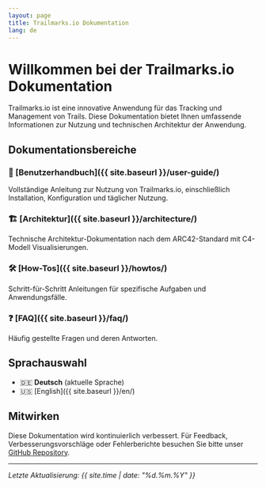 ```yaml
---
layout: page
title: Trailmarks.io Dokumentation
lang: de
---
```


# Willkommen bei der Trailmarks.io Dokumentation

Trailmarks.io ist eine innovative Anwendung für das Tracking und Management von Trails. Diese Dokumentation bietet Ihnen umfassende Informationen zur Nutzung und technischen Architektur der Anwendung.

## Dokumentationsbereiche

### 📖 [Benutzerhandbuch]({{ site.baseurl }}/user-guide/)
Vollständige Anleitung zur Nutzung von Trailmarks.io, einschließlich Installation, Konfiguration und täglicher Nutzung.

### 🏗️ [Architektur]({{ site.baseurl }}/architecture/)
Technische Architektur-Dokumentation nach dem ARC42-Standard mit C4-Modell Visualisierungen.

### 🛠️ [How-Tos]({{ site.baseurl }}/howtos/)
Schritt-für-Schritt Anleitungen für spezifische Aufgaben und Anwendungsfälle.

### ❓ [FAQ]({{ site.baseurl }}/faq/)
Häufig gestellte Fragen und deren Antworten.

## Sprachauswahl

- 🇩🇪 **Deutsch** (aktuelle Sprache)
- 🇺🇸 [English]({{ site.baseurl }}/en/)

## Mitwirken

Diese Dokumentation wird kontinuierlich verbessert. Für Feedback, Verbesserungsvorschläge oder Fehlerberichte besuchen Sie bitte unser [GitHub Repository](https://github.com/trailmarks-io/docs).

---

*Letzte Aktualisierung: {{ site.time | date: "%d.%m.%Y" }}*